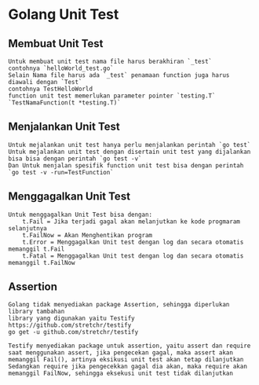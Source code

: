 # Golang Unit Test

## Membuat Unit Test
	Untuk membuat unit test nama file harus berakhiran `_test`
	contohnya `helloWorld_test.go`
	Selain Nama file harus ada `_test` penamaan function juga harus diawali dengan `Test`
	contohnya TestHelloWorld
	function unit test memerlukan parameter pointer `testing.T`
	`TestNamaFunction(t *testing.T)`

## Menjalankan Unit Test
	Untuk mejalankan unit test hanya perlu menjalankan perintah `go test`
	Untuk mejalankan unit test dengan disertain unit test yang dijalankan bisa bisa dengan perintah `go test -v`
	Dan Untuk menjalan spesifik function unit test bisa dengan perintah `go test -v -run=TestFunction`

## Menggagalkan Unit Test
	Untuk menggagalkan Unit Test bisa dengan: 
		t.Fail = Jika terjadi gagal akan melanjutkan ke kode progmaram selanjutnya
		t.FailNow = Akan Menghentikan program
		t.Error = Menggagalkan Unit test dengan log dan secara otomatis memanggil t.Fail
		t.Fatal = Menggagalkan Unit test dengan log dan secara otomatis memanggil t.FailNow

## Assertion
	Golang tidak menyediakan package Assertion, sehingga diperlukan library tambahan
	library yang digunakan yaitu Testify
	https://github.com/stretchr/testify
	go get -u github.com/stretchr/testify

	Testify menyediakan package untuk assertion, yaitu assert dan require
	saat menggunakan assert, jika pengecekan gagal, maka assert akan memanggil Fail(), artinya eksikusi unit test akan tetap dilanjutkan
	Sedangkan require jika pengecekkan gagal dia akan, maka require akan memanggil FailNow, sehingga eksekusi unit test tidak dilanjutkan